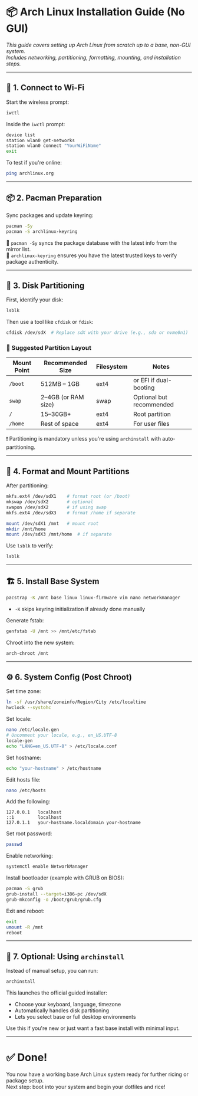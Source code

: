 
# 📦 Arch Linux Installation Guide (No GUI)

*This guide covers setting up Arch Linux from scratch up to a base, non-GUI system.*  
*Includes networking, partitioning, formatting, mounting, and installation steps.*

---

## 📶 1. Connect to Wi-Fi

Start the wireless prompt:

```bash
iwctl
```

Inside the `iwctl` prompt:

```bash
device list
station wlan0 get-networks
station wlan0 connect "YourWiFiName"
exit
```

To test if you're online:

```bash
ping archlinux.org
```

---

## 📦 2. Pacman Preparation

Sync packages and update keyring:

```bash
pacman -Sy
pacman -S archlinux-keyring
```

📝 `pacman -Sy` syncs the package database with the latest info from the mirror list.  
📝 `archlinux-keyring` ensures you have the latest trusted keys to verify package authenticity.

---

## 💽 3. Disk Partitioning

First, identify your disk:

```bash
lsblk
```

Then use a tool like `cfdisk` or `fdisk`:

```bash
cfdisk /dev/sdX  # Replace sdX with your drive (e.g., sda or nvme0n1)
```

### 🧩 Suggested Partition Layout

| Mount Point | Recommended Size | Filesystem | Notes                  |
|-------------|------------------|------------|-------------------------|
| `/boot`     | 512MB – 1GB      | ext4       | or EFI if dual-booting |
| `swap`      | 2–4GB (or RAM size) | swap   | Optional but recommended |
| `/`         | 15–30GB+         | ext4       | Root partition          |
| `/home`     | Rest of space    | ext4       | For user files          |

❗ Partitioning is mandatory unless you're using `archinstall` with auto-partitioning.

---

## 🧹 4. Format and Mount Partitions

After partitioning:

```bash
mkfs.ext4 /dev/sdX1    # format root (or /boot)
mkswap /dev/sdX2       # optional
swapon /dev/sdX2       # if using swap
mkfs.ext4 /dev/sdX3    # format /home if separate

mount /dev/sdX1 /mnt   # mount root
mkdir /mnt/home
mount /dev/sdX3 /mnt/home  # if separate
```

Use `lsblk` to verify:

```bash
lsblk
```

---

## 🏗️ 5. Install Base System

```bash
pacstrap -K /mnt base linux linux-firmware vim nano networkmanager
```

- `-K` skips keyring initialization if already done manually

Generate fstab:

```bash
genfstab -U /mnt >> /mnt/etc/fstab
```

Chroot into the new system:

```bash
arch-chroot /mnt
```

---

## ⚙️ 6. System Config (Post Chroot)

Set time zone:

```bash
ln -sf /usr/share/zoneinfo/Region/City /etc/localtime
hwclock --systohc
```

Set locale:

```bash
nano /etc/locale.gen
# Uncomment your locale, e.g., en_US.UTF-8
locale-gen
echo "LANG=en_US.UTF-8" > /etc/locale.conf
```

Set hostname:

```bash
echo "your-hostname" > /etc/hostname
```

Edit hosts file:

```bash
nano /etc/hosts
```

Add the following:

```
127.0.0.1   localhost
::1         localhost
127.0.1.1   your-hostname.localdomain your-hostname
```

Set root password:

```bash
passwd
```

Enable networking:

```bash
systemctl enable NetworkManager
```

Install bootloader (example with GRUB on BIOS):

```bash
pacman -S grub
grub-install --target=i386-pc /dev/sdX
grub-mkconfig -o /boot/grub/grub.cfg
```

Exit and reboot:

```bash
exit
umount -R /mnt
reboot
```

---

## 🧠 7. Optional: Using `archinstall`

Instead of manual setup, you can run:

```bash
archinstall
```

This launches the official guided installer:

- Choose your keyboard, language, timezone
- Automatically handles disk partitioning
- Lets you select base or full desktop environments

Use this if you're new or just want a fast base install with minimal input.

---

# ✅ Done!

You now have a working base Arch Linux system ready for further ricing or package setup.  
Next step: boot into your system and begin your dotfiles and rice!
